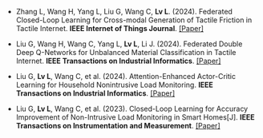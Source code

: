 - Zhang L, Wang H, Yang L, Liu G, Wang C, <strong>Lv L</strong>. (2024). Federated Closed-Loop Learning for Cross-modal Generation of Tactile Friction in Tactile Internet. <strong>IEEE Internet of Things Journal</strong>. [[Paper]]({https://ieeexplore.ieee.org/document/10745526)

- Liu G, Wang H, Wang C, Yang L, <strong>Lv L</strong>, Li J. (2024). Federated Double Deep Q-Networks for Unbalanced Material Classification in Tactile Internet. <strong>IEEE Transactions on Industrial Informatics</strong>. [[Paper]](https://ieeexplore.ieee.org/document/10680884)

- Liu G, <strong>Lv L</strong>, Wang C, et al. (2024). Attention-Enhanced Actor-Critic Learning for Household Nonintrusive Load Monitoring. <strong>IEEE Transactions on Industrial Informatics</strong>. [[Paper]](https://ieeexplore.ieee.org/document/10673806)

- Liu G, <strong>Lv L</strong>, Wang C, et al. (2023). Closed-Loop Learning for Accuracy Improvement of Non-Intrusive Load Monitoring in Smart Homes[J]. <strong>IEEE Transactions on Instrumentation and Measurement</strong>. [[Paper]](https://ieeexplore.ieee.org/abstract/document/10225311)
